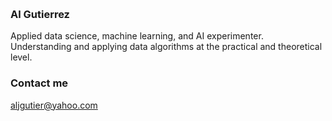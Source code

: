 <span style="display:block; color:blue; margin-top:-80px;"> </span>
[home](index.md)


### Al Gutierrez

Applied data science, machine learning, and AI experimenter. Understanding and applying data algorithms at the practical and theoretical level.

### Contact me

[aljgutier@yahoo.com](mailto:aljgutier@yahoo.com)